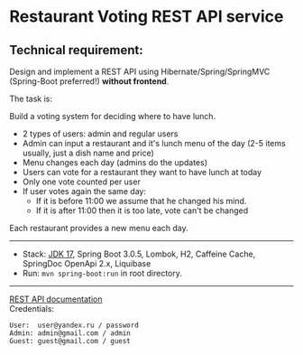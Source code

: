 Restaurant Voting REST API service
===============================

## Technical requirement:
Design and implement a REST API using Hibernate/Spring/SpringMVC (Spring-Boot preferred!) **without frontend**.

The task is:

Build a voting system for deciding where to have lunch.

* 2 types of users: admin and regular users
* Admin can input a restaurant and it's lunch menu of the day (2-5 items usually, just a dish name and price)
* Menu changes each day (admins do the updates)
* Users can vote for a restaurant they want to have lunch at today
* Only one vote counted per user
* If user votes again the same day:
    - If it is before 11:00 we assume that he changed his mind.
    - If it is after 11:00 then it is too late, vote can't be changed

Each restaurant provides a new menu each day.

-------------------------------------------------------------
- Stack: [JDK 17](http://jdk.java.net/17/), Spring Boot 3.0.5, Lombok, H2, Caffeine Cache, SpringDoc OpenApi 2.x, Liquibase 
- Run: `mvn spring-boot:run` in root directory.
-----------------------------------------------------
[REST API documentation](http://localhost:8080/)  
Credentials:
```
User:  user@yandex.ru / password
Admin: admin@gmail.com / admin
Guest: guest@gmail.com / guest
```
